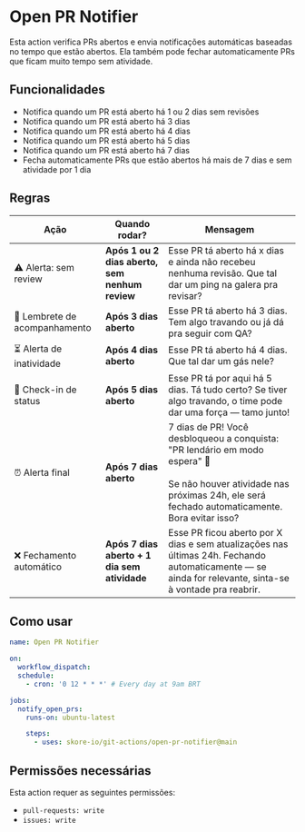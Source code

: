 # Open PR Notifier

Esta action verifica PRs abertos e envia notificações automáticas baseadas no tempo que estão abertos. Ela também pode fechar automaticamente PRs que ficam muito tempo sem atividade.

## Funcionalidades

- Notifica quando um PR está aberto há 1 ou 2 dias sem revisões
- Notifica quando um PR está aberto há 3 dias
- Notifica quando um PR está aberto há 4 dias
- Notifica quando um PR está aberto há 5 dias
- Notifica quando um PR está aberto há 7 dias
- Fecha automaticamente PRs que estão abertos há mais de 7 dias e sem atividade por 1 dia

## Regras

| Ação                          | Quando rodar?                                  | Mensagem                                                                                                                                                                         |
| ----------------------------- | ---------------------------------------------- | -------------------------------------------------------------------------------------------------------------------------------------------------------------------------------- |
| ⚠️ Alerta: sem review         | **Após 1 ou 2 dias aberto, sem nenhum review** | Esse PR tá aberto há x dias e ainda não recebeu nenhuma revisão. Que tal dar um ping na galera pra revisar?                                                                      |
| 📣 Lembrete de acompanhamento | **Após 3 dias aberto**                         | Esse PR tá aberto há 3 dias. Tem algo travando ou já dá pra seguir com QA?                                                                                                       |
| ⏳ Alerta de inatividade      | **Após 4 dias aberto**                         | Esse PR tá aberto há 4 dias. Que tal dar um gás nele?                                                                                                                            |
| 🚨 Check-in de status         | **Após 5 dias aberto**                         | Esse PR tá por aqui há 5 dias. Tá tudo certo? Se tiver algo travando, o time pode dar uma força — tamo junto!                                                                    |
| ⏰ Alerta final               | **Após 7 dias aberto**                         | 7 dias de PR! Você desbloqueou a conquista: "PR lendário em modo espera" 🏅<br><br>Se não houver atividade nas próximas 24h, ele será fechado automaticamente. Bora evitar isso? |
| ❌ Fechamento automático      | **Após 7 dias aberto + 1 dia sem atividade**   | Esse PR ficou aberto por X dias e sem atualizações nas últimas 24h. Fechando automaticamente — se ainda for relevante, sinta-se à vontade pra reabrir.                           |

## Como usar

```yaml
name: Open PR Notifier

on:
  workflow_dispatch:
  schedule:
    - cron: '0 12 * * *' # Every day at 9am BRT

jobs:
  notify_open_prs:
    runs-on: ubuntu-latest

    steps:
      - uses: skore-io/git-actions/open-pr-notifier@main
```

## Permissões necessárias

Esta action requer as seguintes permissões:

- `pull-requests: write`
- `issues: write`
